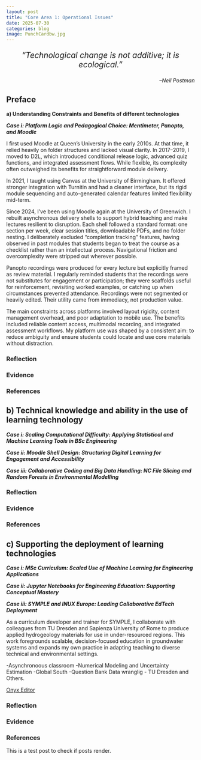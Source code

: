 ```yaml
---
layout: post
title: "Core Area 1: Operational Issues"
date: 2025-07-30
categories: blog
image: PunchCardbw.jpg
---
```


<p style="font-size: 1.5em; text-align: center;">
<em> “Technological change is not additive; it is ecological.”</em>
</p>

<p style="text-align: right;">
<em>–Neil Postman </em>
</p>

## Preface

**a) Understanding Constraints and Benefits of different technologies**

***Case i: Platform Logic and Pedagogical Choice: Mentimeter, Panopto, and Moodle***

I first used Moodle at Queen’s University in the early 2010s. At that time, it relied heavily on folder structures and lacked visual clarity. In 2017–2019, I moved to D2L, which introduced conditional release logic, advanced quiz functions, and integrated assessment flows. While flexible, its complexity often outweighed its benefits for straightforward module delivery.

In 2021, I taught using Canvas at the University of Birmingham. It offered stronger integration with Turnitin and had a cleaner interface, but its rigid module sequencing and auto-generated calendar features limited flexibility mid-term.

Since 2024, I’ve been using Moodle again at the University of Greenwich. I rebuilt asynchronous delivery shells to support hybrid teaching and make lectures resilient to disruption. Each shell followed a standard format: one section per week, clear session titles, downloadable PDFs, and no folder nesting. I deliberately excluded “completion tracking” features, having observed in past modules that students began to treat the course as a checklist rather than an intellectual process. Navigational friction and overcomplexity were stripped out wherever possible.

Panopto recordings were produced for every lecture but explicitly framed as review material. I regularly reminded students that the recordings were not substitutes for engagement or participation; they were scaffolds useful for reinforcement, revisiting worked examples, or catching up when circumstances prevented attendance. Recordings were not segmented or heavily edited. Their utility came from immediacy, not production value.

The main constraints across platforms involved layout rigidity, content management overhead, and poor adaptation to mobile use. The benefits included reliable content access, multimodal recording, and integrated assessment workflows. My platform use was shaped by a consistent aim: to reduce ambiguity and ensure students could locate and use core materials without distraction.

### Reflection
### Evidence
### References
## b) Technical knowledge and ability in the use of learning technology
***Case i: Scaling Computational Difficulty: Applying Statistical and Machine Learning Tools in BSc Engineering***

***Case ii: Moodle Shell Design: Structuring Digital Learning for Engagement and Accessibility***

***Case iii: Collaborative Coding and Big Data Handling: NC File Slicing and Random Forests in Environmental Modelling***

### Reflection
### Evidence
### References
## c) Supporting the deployment of learning technologies

***Case i: MSc Curriculum: Scaled Use of Machine Learning for Engineering Applications***

***Case ii: Jupyter Notebooks for Engineering Education: Supporting Conceptual Mastery***

***Case iii: SYMPLE and INUX Europe: Leading Collaborative EdTech Deployment***

As a curriculum developer and trainer for SYMPLE, I collaborate with colleagues from TU Dresden and Sapienza University of Rome to produce applied hydrogeology materials for
use in under-resourced regions. This work foregrounds scalable, decision-focused education in groundwater systems and expands my own practice in adapting teaching to diverse technical
and environmental settings.

-Asynchronoous classroom
-Numerical Modeling and Uncertainty Estimation
-Global South
-Question Bank Data wranglig  - TU Dresden and Others.

<a href="[http://example.com](https://www.onyx-editor.com/onyxeditor/editor;jsessionid=CBA16C0C2A0F56DCAB4198AFC18A1BED?0)">Onyx Editor</a>


### Reflection
### Evidence
### References




This is a test post to check if posts render.
